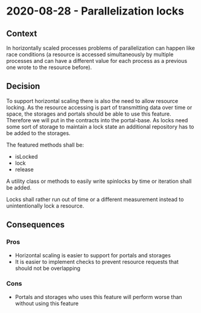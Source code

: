 # 2020-08-28 - Parallelization locks

## Context

In horizontally scaled processes problems of parallelization can happen like race conditions (a resource is accessed simultaneously by multiple processes and can have a different value for each process as a previous one wrote to the resource before).

## Decision

To support horizontal scaling there is also the need to allow resource locking. As the resource accessing is part of transmitting data over time or space, the storages and portals should be able to use this feature. Therefore we will put in the contracts into the portal-base. As locks need some sort of storage to maintain a lock state an additional repository has to be added to the storages.

The featured methods shall be:

* isLocked
* lock
* release

A utility class or methods to easily write spinlocks by time or iteration shall be added.  

Locks shall rather run out of time or a different measurement instead to unintentionally lock a resource.

## Consequences

### Pros

* Horizontal scaling is easier to support for portals and storages
* It is easier to implement checks to prevent resource requests that should not be overlapping

### Cons

* Portals and storages who uses this feature will perform worse than without using this feature
